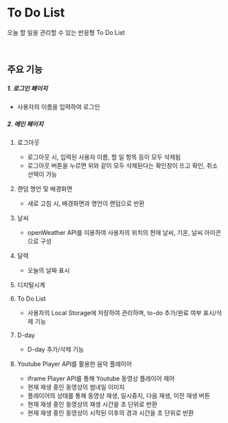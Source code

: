 # To Do List
오늘 할 일을 관리할 수 있는 반응형 To Do List

<br>

## 주요 기능
##### 1. 로그인 페이지
* 사용자의 이름을 입력하여 로그인

##### 2. 메인 페이지
1. 로그아웃
    * 로그아웃 시, 입력된 사용자 이름, 할 일 항목 등이 모두 삭제됨
    * 로그아웃 버튼을 누르면 위와 같이 모두 삭제된다는 확인창이 뜨고 확인, 취소 선택이 가능

2. 랜덤 명언 및 배경화면
    * 새로 고침 시, 배경화면과 명언이 랜덤으로 반환

3. 날씨
    * openWeather API를 이용하여 사용자의 위치의 현재 날씨, 기온, 날씨 아이콘으로 구성

4. 달력
    * 오늘의 날짜 표시

5. 디지털시계

6. To Do List
    * 사용자의 Local Storage에 저장하여 관리하며, to-do 추가/완료 여부 표시/삭제 기능

7. D-day
    * D-day 추가/삭제 기능

6. Youtube Player API를 활용한 음악 플레이어
    * iframe Player API를 통해 Youtube 동영상 플레이어 제어
    * 현재 재생 중인 동영상의 썸네일 이미지
    * 플레이어의 상태를 통해 동영상 재생, 일시중지, 다음 재생, 이전 재생 버튼
    * 현재 재생 중인 동영상의 재생 시간을 초 단위로 반환
    * 현재 재생 중인 동영상이 시작된 이후의 경과 시간을 초 단위로 반환